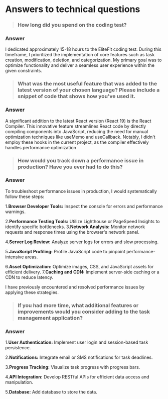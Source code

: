 # Answers to technical questions

>### How long did you spend on the coding test?

### Answer

I dedicated approximately 15-18 hours to the EliteFit coding test. During this timeframe, I prioritized the implementation of core features such as task creation, modification, deletion, and categorization. My primary goal was to optimize functionality and deliver a seamless user experience within the given constraints.

>### What was the most useful feature that was added to the latest version of your chosen language? Please include a snippet of code that shows how you've used it.

### Answer

A significant addition to the latest React version (React 19) is the React Compiler. This innovative feature streamlines React code by directly compiling components into JavaScript, reducing the need for manual optimization techniques like useMemo and useCallback. Notably, I didn't employ these hooks in the current project, as the compiler effectively handles performance optimization


> ### How would you track down a performance issue in production? Have you ever had to do this?

### Answer
To troubleshoot performance issues in production, I would systematically follow these steps:

1.**Browser Developer Tools:** Inspect the console for errors and performance warnings.

2.**Performance Testing Tools:** Utilize Lighthouse or PageSpeed Insights to identify specific bottlenecks.
3.**Network Analysis:** Monitor network requests and response times using the browser's network panel.

4.**Server Log Review:** Analyze server logs for errors and slow processing.

5.**JavaScript Profiling:** Profile JavaScript code to pinpoint performance-intensive areas.

6.**Asset Optimization:** Optimize images, CSS, and JavaScript assets for efficient delivery.
7.**Caching and CDN:** Implement server-side caching or a CDN to reduce latency.

I have previously encountered and resolved performance issues by applying these strategies.

>### If you had more time, what additional features or improvements would you consider adding to the task management application?

### Answer

1.**User Authentication:** Implement user login and session-based task persistence.

2.**Notifications:** Integrate email or SMS notifications for task deadlines.

3.**Progress Tracking:** Visualize task progress with progress bars.

4.**API Integration:** Develop RESTful APIs for efficient data access and manipulation.

5.**Database:** Add database to store the data.